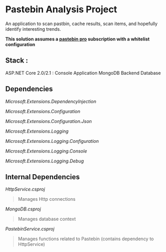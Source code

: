 # Pastebin Analysis Project
An application to scan pastbin, cache results, scan items, and hopefully identify interesting trends. 

**This solution assumes a [pastebin pro](https://pastebin.com/pro) subscription with a whitelist configuration**

## Stack : 
ASP.NET Core 2.0/2.1 : Console Application
MongoDB Backend Database

## Dependencies 
*Microsoft.Extensions.DependencyInjection* 

*Microsoft.Extensions.Configuration* 

*Microsoft.Extensions.Configuration.Json* 

*Microsoft.Extensions.Logging* 

*Microsoft.Extensions.Logging.Configuration* 

*Microsoft.Extensions.Logging.Console* 

*Microsoft.Extensions.Logging.Debug*

## Internal Dependencies
*HttpService.csproj* 
> Manages Http connections 

*MongoDB.csproj*
> Manages database context 

*PastebinService.csproj*
> Manages functions related to Pastebin (contains dependency to HttpService) 
